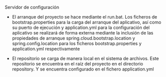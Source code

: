 Servidor de configuración


- El arranque del proyecto se hace mediante el run.bat. Los ficheros de bootstrap.properties para la carga del arranque del aplicativo, así como su puerto de ejecución
y application.yml para la configuración del aplicativo se realizará de forma externa mediante la inclusión de las propiedades de arranque
spring.cloud.bootstrap.location y spring.config.location para los ficheros bootstrap.properties y application.yml respectivamente

- El repositorio se carga de manera local en el sistema de archivos. Este repositorio se encuentra en el raíz del proyecto en el directorio 
repository. Y se encuentra configurado en el fichero application.yml  